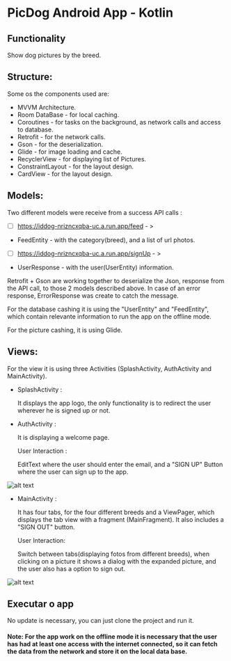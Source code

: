 # PicDog Android App - Kotlin

## Functionality

Show dog pictures by the breed.

## Structure:
Some os the components used are:

- MVVM Architecture.
- Room DataBase - for local caching.
- Coroutines - for tasks on the background, as network calls and access to database.
- Retrofit - for the network calls.
- Gson - for the deserialization.
- Glide - for image loading and cache.
- RecyclerView - for displaying list of Pictures.
- ConstraintLayout - for the layout design.
- CardView - for the layout design.


## Models:
Two different models were receive from a success API calls :

- [ ] https://iddog-nrizncxqba-uc.a.run.app/feed - >
- FeedEntity - with the category(breed), and a list of url photos.

- [ ] https://iddog-nrizncxqba-uc.a.run.app/signUp - >
- UserResponse - with the user(UserEntity) information.

Retrofit + Gson are working together to deserialize the Json, response from the API call, to those 2 models described above.
In case of an error response, ErrorResponse was create to catch the message.

For the database cashing it is using the "UserEntity" and "FeedEntity", which contain relevante information to run the app on the offline mode.

For the picture cashing, it is using Glide.

## Views:
For the view it is using three Activities (SplashActivity, AuthActivity and MainActivity).

- SplashActivity : 

    It displays the app logo, the only functionality is to redirect the user wherever he is signed up or not.

- AuthActivity : 

    It is displaying a welcome page.

    User Interaction : 

    EditText where the user should enter the email, and a "SIGN UP" Button where the user can sign up to the app.

![alt text](Screenshot_AuthFragment.png) 

- MainActivity : 

    It has four tabs, for the four different breeds and a ViewPager, which displays the tab view with a fragment (MainFragment).
    It also includes a "SIGN OUT" button.

    User Interaction:

    Switch between tabs(displaying fotos from different breeds), when clicking on a picture it shows a dialog with the expanded picture, and the user also has a option to sign out.


![alt text](Screenshot_AuthFragment.png) 


## Executar o app

No update is necessary, you can just clone the project and run it.
#### Note: For the app work on the offline mode it is necessary that the user has had at least one access with the internet connected, so it can fetch the data from the network and store it on the local data base.
